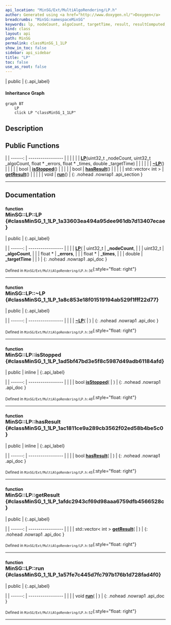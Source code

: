 ```yaml
---
api_location: "MinSG/Ext/MultiAlgoRendering/LP.h"
author: Generated using <a href="http://www.doxygen.nl/">Doxygen</a>
breadcrumbs: "MinSG:namespaceMinSG"
keywords: lp, nodeCount, algoCount, targetTime, result, resultComputed, stopped, mutex, changed, thread, LP, ~LP, isStopped, hasResult, getResult, run, printMatrix, printResult
kind: class
layout: api
path: MinSG
permalink: classMinSG_1_1LP
show_in_toc: false
sidebar: api_sidebar
title: "LP"
toc: false
use_as_root: false
---
```


| public |
{:.api_label}

#### Inheritance Graph

```mermaid
graph BT
	LP
	click LP "classMinSG_1_1LP"
```

## Description





## Public Functions

|
| ------: | ----------------- |
|  | |
|  | **[LP](#classMinSG_1_1LP_1a33603ea494a95dee961db7d13407ecae)**(uint32_t _nodeCount, uint32_t _algoCount, float * _errors, float * _times, double _targetTime) |
|  | |
|  | **[~LP](#classMinSG_1_1LP_1a8c853e18f01519194ab529f1fff22d77)**() |
|  | |
| bool | **[isStopped](#classMinSG_1_1LP_1ad5bf47bd3e5f8c5987d49adb61184afd)**() |
|  | |
| bool | **[hasResult](#classMinSG_1_1LP_1ac1811ce9a289cb3562f02ed58b4be5c0)**() |
|  | |
| std::vector< int > | **[getResult](#classMinSG_1_1LP_1afdc2943cf69d98aaa6759dfb4566528c)**() |
|  | |
| void | **[run](#classMinSG_1_1LP_1a57fe7c445d7fc797b176b1d728fad4f0)**() |
{: .nohead .nowrap1 .api_section }


-------------------------------------------------------------------

## Documentation

### <small>function</small><br/> MinSG::LP::LP {#classMinSG_1_1LP_1a33603ea494a95dee961db7d13407ecae}

| public |
{:.api_label}

|
| ------: | ----------------- |
|  |
|  **[LP](#classMinSG_1_1LP_1a33603ea494a95dee961db7d13407ecae)**( | uint32_t | **_nodeCount**, |
| | uint32_t | **_algoCount**, |
| | float * | **_errors**, |
| | float * | **_times**, |
| | double | **_targetTime** |
|   ) |
{: .nohead .nowrap1 .api_doc }





<sub>Defined in `MinSG/Ext/MultiAlgoRendering/LP.h:36`</sub>{:style="float: right"}

-------------------------------------------------------------------

### <small>function</small><br/> MinSG::LP::~LP {#classMinSG_1_1LP_1a8c853e18f01519194ab529f1fff22d77}

| public |
{:.api_label}

|
| ------: | ----------------- |
|  |
|  **[~LP](#classMinSG_1_1LP_1a8c853e18f01519194ab529f1fff22d77)**( |  ) |
{: .nohead .nowrap1 .api_doc }





<sub>Defined in `MinSG/Ext/MultiAlgoRendering/LP.h:38`</sub>{:style="float: right"}

-------------------------------------------------------------------

### <small>function</small><br/> MinSG::LP::isStopped {#classMinSG_1_1LP_1ad5bf47bd3e5f8c5987d49adb61184afd}

| public | inline |
{:.api_label}

|
| ------: | ----------------- |
|  |
| bool **[isStopped](#classMinSG_1_1LP_1ad5bf47bd3e5f8c5987d49adb61184afd)**( |  ) |
{: .nohead .nowrap1 .api_doc }





<sub>Defined in `MinSG/Ext/MultiAlgoRendering/LP.h:40`</sub>{:style="float: right"}

-------------------------------------------------------------------

### <small>function</small><br/> MinSG::LP::hasResult {#classMinSG_1_1LP_1ac1811ce9a289cb3562f02ed58b4be5c0}

| public | inline |
{:.api_label}

|
| ------: | ----------------- |
|  |
| bool **[hasResult](#classMinSG_1_1LP_1ac1811ce9a289cb3562f02ed58b4be5c0)**( |  ) |
{: .nohead .nowrap1 .api_doc }





<sub>Defined in `MinSG/Ext/MultiAlgoRendering/LP.h:45`</sub>{:style="float: right"}

-------------------------------------------------------------------

### <small>function</small><br/> MinSG::LP::getResult {#classMinSG_1_1LP_1afdc2943cf69d98aaa6759dfb4566528c}

| public |
{:.api_label}

|
| ------: | ----------------- |
|  |
| std::vector< int > **[getResult](#classMinSG_1_1LP_1afdc2943cf69d98aaa6759dfb4566528c)**( |  ) |
{: .nohead .nowrap1 .api_doc }





<sub>Defined in `MinSG/Ext/MultiAlgoRendering/LP.h:50`</sub>{:style="float: right"}

-------------------------------------------------------------------

### <small>function</small><br/> MinSG::LP::run {#classMinSG_1_1LP_1a57fe7c445d7fc797b176b1d728fad4f0}

| public |
{:.api_label}

|
| ------: | ----------------- |
|  |
| void **[run](#classMinSG_1_1LP_1a57fe7c445d7fc797b176b1d728fad4f0)**( |  ) |
{: .nohead .nowrap1 .api_doc }





<sub>Defined in `MinSG/Ext/MultiAlgoRendering/LP.h:52`</sub>{:style="float: right"}

-------------------------------------------------------------------

